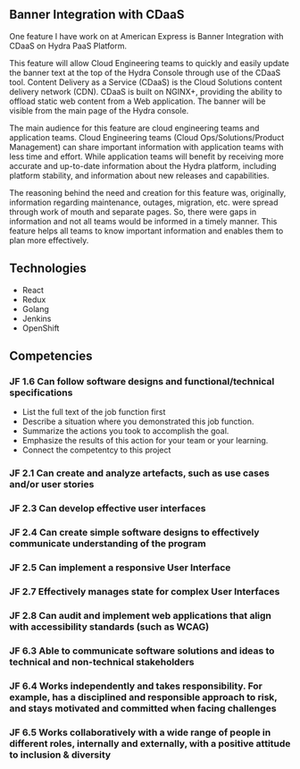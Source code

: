 ## Banner Integration with CDaaS

One feature I have work on at American Express is Banner Integration with CDaaS on Hydra PaaS Platform.

This feature will allow Cloud Engineering teams to quickly and easily update the banner text at the top of the Hydra Console through use of the CDaaS tool. Content Delivery as a Service (CDaaS) is the Cloud Solutions content delivery network (CDN). CDaaS is built on NGINX+, providing the ability to offload static web content from a Web application. The banner will be visible from the main page of the Hydra console.

The main audience for this feature are cloud engineering teams and application teams. Cloud Engineering teams (Cloud Ops/Solutions/Product Management) can share important information with application teams with less time and effort. While application teams will benefit by receiving more accurate and up-to-date information about the Hydra platform, including platform stability, and information about new releases and capabilities.

The reasoning behind the need and creation for this feature was, originally, information regarding maintenance, outages, migration, etc. were spread through work of mouth and separate pages. So, there were gaps in information and not all teams would be informed in a timely manner. This feature helps all teams to know important information and enables them to plan more effectively.

## Technologies

- React
- Redux
- Golang
- Jenkins
- OpenShift

## Competencies

### JF 1.6 Can follow software designs and functional/technical specifications

- List the full text of the job function first
- Describe a situation where you demonstrated this job function.
- Summarize the actions you took to accomplish the goal.
- Emphasize the results of this action for your team or your learning.
- Connect the competentcy to this project

### JF 2.1 Can create and analyze artefacts, such as use cases and/or user stories

### JF 2.3 Can develop effective user interfaces

### JF 2.4 Can create simple software designs to effectively communicate understanding of the program

### JF 2.5 Can implement a responsive User Interface

### JF 2.7 Effectively manages state for complex User Interfaces

### JF 2.8 Can audit and implement web applications that align with accessibility standards (such as WCAG)

### JF 6.3 Able to communicate software solutions and ideas to technical and non-technical stakeholders

### JF 6.4 Works independently and takes responsibility. For example, has a disciplined and responsible approach to risk, and stays motivated and committed when facing challenges

### JF 6.5 Works collaboratively with a wide range of people in different roles, internally and externally, with a positive attitude to inclusion & diversity
